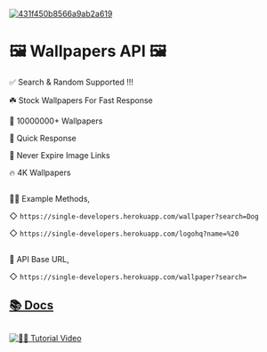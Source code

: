 [![431f450b8566a9ab2a619](https://user-images.githubusercontent.com/85282650/148236230-15100b74-dac4-4291-be42-01792b27620e.png)](https://single-developers.herokuapp.com/wallpaper?search=Coding)


# 🖼 Wallpapers API 🖼

✅ Search & Random Supported !!!

☘️ Stock Wallpapers For Fast Response 

🌺 10000000+ Wallpapers

🚀 Quick Response

🔰 Never Expire Image Links

🔥 4K Wallpapers

##

💁‍♂️ Example Methods,

◇ `https://single-developers.herokuapp.com/wallpaper?search=Dog`

◇ `https://single-developers.herokuapp.com/logohq?name=%20`


##

🔰 API Base URL,

◇ `https://single-developers.herokuapp.com/wallpaper?search=`

##

## [📚 Docs](https://telegra.ph/%E1%92%AAOGO-%E1%91%95%E1%96%87%E1%95%AE%E1%97%A9TO%E1%96%87-API-10-18)

##

[![🙋‍♂️ Tutorial Video](https://user-images.githubusercontent.com/85282650/147605214-e3676e85-9363-468c-b53a-a099bfe83846.png)](https://t.me/s/SingleDevelopers/618)
 
##



